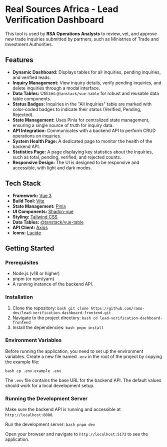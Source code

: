 # Real Sources Africa - Lead Verification Dashboard

This tool is used by **RSA Operations Analysts** to review, vet, and approve new trade inquiries submitted by partners, such as Ministries of Trade and Investment Authorities.

## Features

- **Dynamic Dashboard:** Displays tables for all inquiries, pending inquiries, and verified leads.
- **Inquiry Management:** View inquiry details, verify pending inquiries, and delete inquiries
through a modal interface.
- **Data Tables:** Utilizes `@tanstack/vue-table` for robust and reusable data table components.
- **Status Badges:** Inquiries in the "All Inquiries" table are marked with color-coded badges to
indicate their status (Verified, Pending, Rejected).
- **State Management:** Uses Pinia for centralized state management, ensuring a single source of
truth for inquiry data.
- **API Integration:** Communicates with a backend API to perform CRUD operations on inquiries.
- **System Health Page:** A dedicated page to monitor the health of the backend API.
- **Statistics Page:** A page displaying key statistics about the inquiries, such as total, pending,
verified, and rejected counts.
- **Responsive Design:** The UI is designed to be responsive and accessible, with light and dark
modes.

## Tech Stack

- **Framework:** [Vue 3](https://vuejs.org/)
- **Build Tool:** [Vite](https://vitejs.dev/)
- **State Management:** [Pinia](https://pinia.vuejs.org/)
- **UI Components:** [Shadcn-vue](https://www.shadcn-vue.com)
- **Styling:** [Tailwind CSS](https://tailwindcss.com/)
- **Data Tables:** [@tanstack/vue-table](https://tanstack.com/table/v8/docs/adapters/vue-table)
- **API Client:** [Axios](https://axios-http.com/)
- **Icons:** [Lucide](https://lucide.dev/)

## Getting Started

### Prerequisites

- Node.js (v18 or higher)
- pnpm (or npm/yarn)
- A running instance of the backend API.

### Installation

1.  Clone the repository: ```bash git clone
https://github.com/ramo-dev/lead-verification-dashboard-frontend.git ```
2.  Navigate to the project directory: ```bash cd lead-verification-dashboard-frontend ```
3.  Install the dependencies: ```bash pnpm install ```

### Environment Variables

Before running the application, you need to set up the environment variables. Create a new file named
`.env` in the root of the project by copying the example file:

```bash cp .env.example .env ```

The `.env` file contains the base URL for the backend API. The default values should work for a local
development setup.

### Running the Development Server

Make sure the backend API is running and accessible at `http://localhost:8080`.

Run the development server: 
```bash pnpm dev ```

Open your browser and navigate to `http://localhost:5173` to see the application.


